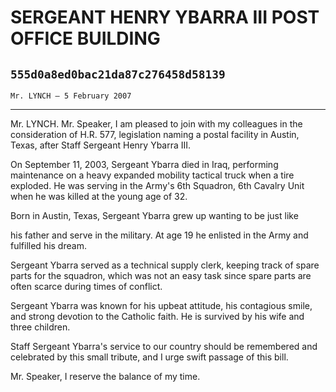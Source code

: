 # SERGEANT HENRY YBARRA III POST OFFICE BUILDING
## `555d0a8ed0bac21da87c276458d58139`
`Mr. LYNCH — 5 February 2007`

---


Mr. LYNCH. Mr. Speaker, I am pleased to join with my colleagues in 
the consideration of H.R. 577, legislation naming a postal facility in 
Austin, Texas, after Staff Sergeant Henry Ybarra III.

On September 11, 2003, Sergeant Ybarra died in Iraq, performing 
maintenance on a heavy expanded mobility tactical truck when a tire 
exploded. He was serving in the Army's 6th Squadron, 6th Cavalry Unit 
when he was killed at the young age of 32.

Born in Austin, Texas, Sergeant Ybarra grew up wanting to be just 
like


his father and serve in the military. At age 19 he enlisted in the Army 
and fulfilled his dream.

Sergeant Ybarra served as a technical supply clerk, keeping track of 
spare parts for the squadron, which was not an easy task since spare 
parts are often scarce during times of conflict.

Sergeant Ybarra was known for his upbeat attitude, his contagious 
smile, and strong devotion to the Catholic faith. He is survived by his 
wife and three children.

Staff Sergeant Ybarra's service to our country should be remembered 
and celebrated by this small tribute, and I urge swift passage of this 
bill.

Mr. Speaker, I reserve the balance of my time.
